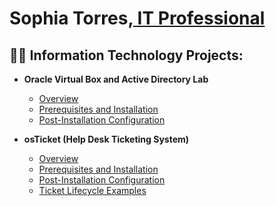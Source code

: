 <h1>Sophia Torres,<a href="https://linkedin.com/in/lsophia-torres-/"> IT Professional</a></h1>

<h2>👨‍💻 Information Technology Projects:</h2>

- <b> Oracle Virtual Box and Active Directory Lab</b>
  - [Overview](https://github.com/Sophia-Torres/ActiveDirectoryOverview)
  - [Prerequisites and Installation](https://github.com/Sophia-Torres/VirtualBox-prereqs)
  - [Post-Installation Configuration](https://github.com/Sophia-Torres/VirtualBox-postinstall)
 
- <b>osTicket (Help Desk Ticketing System)</b>
  - [Overview](https://github.com/Sophia-Torres/osticket-overview)
  - [Prerequisites and Installation](https://github.com/Sophia-Torres/osticket-prereqs)
  - [Post-Installation Configuration](https://github.com/Sophia-Torres/osticket-postinstall)
  - [Ticket Lifecycle Examples](https://github.com/Sophia-Torres/osticket-ticket-lifecycle)
